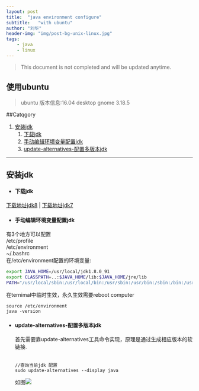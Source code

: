 ```yaml
---
layout:	post
title:	"java environment configure"
subtitle:	"with ubuntu"
author:	"刘华"
header-img: "img/post-bg-unix-linux.jpg"
tags:
    - java
    - linux
---
```

> This document is not completed and will be updated anytime.

## 使用ubuntu
> ubuntu 版本信息:16.04 desktop gnome 3.18.5 

##Catqgory

1. [安装jdk](#安装jdk)
	1. [下载jdk](#下载jdk)
	2. [手动编辑环境变量配置jdk](#手动编辑环境变量配置jdk)
	3. [update-alternatives-配置多版本jdk](#update-alternatives-配置多版本jdk)
	
---

## 安装jdk

- #### 下载jdk
[下载地址jdk8](http://www.oracle.com/technetwork/java/javase/downloads/jdk8-downloads-2133151.html) | [下载地址jdk7](http://www.oracle.com/technetwork/java/javase/downloads/java-archive-downloads-javase7-521261.html)

- #### 手动编辑环境变量配置jdk

有3个地方可以配置  
  /etc/profile  
  /etc/environment  
  ~/.bashrc  
在/etc/environment配置的环境变量:

```bash
export JAVA_HOME=/usr/local/jdk1.8.0_91
export CLASSPATH=..:$JAVA_HOME/lib:$JAVA_HOME/jre/lib
PATH="/usr/local/sbin:/usr/local/bin:/usr/sbin:/usr/bin:/sbin:/bin:/usr/games:/usr/local/games:/usr/local/jdk1.8.0_91/bin"
```
在ternimal中临时生效，永久生效需要reboot computer

```shell
source /etc/environment
java -version
```
- #### update-alternatives-配置多版本jdk
  首先需要靠update-alternatives工具命令实现，原理是通过生成相应版本的软链接.  
  <br/>    
  ```shell
  //查询当前jdk 配置
  sudo update-alternatives --display java
  ```
  如图![](/assets/display_java.png)






